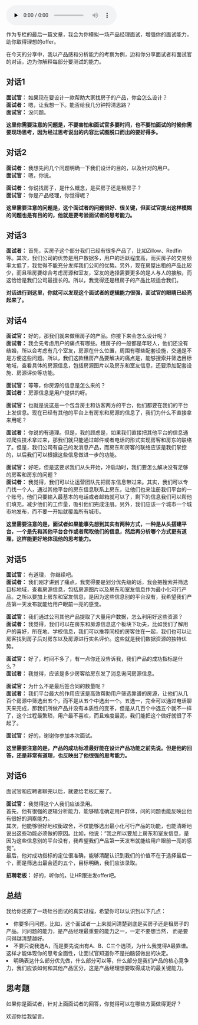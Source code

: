 <audio id="audio" title="36 | 模拟一场硅谷的产品经理面试" controls="" preload="none"><source id="mp3" src="https://static001.geekbang.org/resource/audio/d1/e9/d123fe148bec9dbbd8724dbae747cae9.mp3"></audio>

作为专栏的最后一篇文章，我会为你模拟一场产品经理面试，增强你的面试能力，助你取得理想的offer。

在今天的分享中，我以产品感和分析能力的考察为例，边和你分享面试者和面试官的对话，边为你解释每部分要测试的能力。

## 对话1

**面试官：** 如果现在要设计一款帮助大家找房子的产品，你会怎么设计？<br />
**面试者：** 嗯，让我想一下。能否给我几分钟捋清思路？<br />
**面试官：** 没问题。

**这里你需要注意的问题是，不要害怕和面试官多要时间，也不要怕面试的时候你需要现场思考，因为经过思考说出的内容比试图脱口而出的要好得多。**

## 对话2

**面试者：** 我想先问几个问题明确一下我们设计的目的，以及针对的用户。<br />
**面试官：** 嗯，你说。

**面试者：** 你说找房子，是什么概念，是买房子还是租房子？<br />
**面试官：** 你是产品经理，你觉得呢？

**这里需要注意的问题是，这个面试者的问题很好、很关键，但面试官提出这样模糊的问题也是有目的的，他就是要考验面试者的思考能力。**

## 对话3

**面试者：** 首先，买房子这个部分我们已经有很多产品了，比如Zillow、Redfin等。其次，我们公司的优势是用户数据多，用户的活跃程度高，而买房子的交易频率太低了，我觉得不能充分发挥我们公司的优势。另外，现在房屋出租的产品比较少，而且租房要综合考虑房源和室友，室友的选择需要更多的是人与人的接触，而这恰恰是我们公司最擅长的。所以，我觉得还是租房子的产品比较适合我们。

**对话进行到这里，你就可以发现这个面试者的逻辑能力很强，面试官的眼睛已经亮起来了。**

## 对话4

**面试官：** 好的，那我们就来做租房子的产品。你接下来会怎么设计呢？<br />
**面试者：** 我会先考虑用户的痛点有哪些。租房子的一般都是年轻人，他们还没有结婚，所以会考虑有几个室友，房源在什么位置，周围有哪些配套设施，交通是不是方便这些问题。所以，我们这款租房产品要解决的痛点是，能够搜索并筛选目标地域，查看具体的房源信息，包括房源图片以及房东和室友信息，还要添加配套设施、房源评价等功能。

**面试官：** 等等，你房源的信息是怎么来的？<br />
**面试者：** 房源信息是用户提供的呀。

**面试官：** 也就是说这是一个包含房主和访客两方的平台，他们都要在我们的平台上发信息。现在已经有其他的平台上有房东和房源的信息了，我们为什么不直接拿来用呢？

**面试者：** 你说的有道理。但是，我的顾虑是，如果我们直接把其他平台的信息通过爬虫技术拿过来，那我们就只能通过邮件或者电话的形式实现房客和房东的联络了。但是，我们公司有自己的发消息产品，而房东和房客的联络应该是我们掌控的，以后我们可以根据这些信息做进一步的功能。

**面试官：** 好吧，但是这要求我们从头开始，冷启动时，我们要怎么解决没有足够的房客和房东的问题？<br />
**面试者：** 我觉得，我们可以让运营团队先把房东信息带过来。其实，我们可以专门找一个人，通过其他平台的房东信息联系上房东，让他们也来注册我们平台的一个账号。他们只要输入最基本的电话或者邮箱就可以了，剩下的信息我们可以帮他们填充，减少他们的工作量，吸引他们完成注册。另外，我们应该一个城市一个城市地发布，而不要一开始就覆盖所有城市。

**这里需要注意的是，面试者如果能事先想到其实有两种方式，一种是从头搭建平台，一个是先和其他平台合作或者爬取他们的信息，然后再分析哪个方式更有道理，这样能更好地体现他的思考能力。**

## 对话5

**面试官：** 有道理， 你继续吧。<br />
**面试者：** 我们刚才讲到了痛点，我觉得要是划分优先级的话，我会把搜索并筛选目标地域，查看房源信息，包括房源图片以及房东和室友信息作为最小化可行产品。之所以要加上房东和室友信息，是因为这些信息别的平台没有，我希望我们产品第一天发布就能给用户眼前一亮的感觉。

**面试官：** 我们通过公司其他产品提取了大量用户数据，怎么利用好这些资源？<br />
**面试者：** 我觉得，我们可以在房东和房源信息这个板块下功夫，比如我们了解用户的喜好，所在地、学校信息，我们可以推荐同校的房客住在一起，我们也可以让房客找到房子后对房东以及房源进行实名评价。这些就是我们数据资源的独特优势。

**面试官：** 好了，时间不多了，有一点你还没告诉我，我们产品的成功指标是什么？<br />
**面试者：** 我觉得，应该是多少房客给房东发了消息询问房源信息。

**面试官：** 为什么不是最后签合同的数量呢？<br />
**面试者：** 我们平台最大的作用应该是高效帮助用户筛选靠谱的房源，让他们从几百个房源中筛选出五个，而不是从五个中选出一个。五选一，完全可以通过电话聊天来完成，那我们所做产品并没有本质性的变革，但是从几百个中选五个就不一样了，这个过程最繁琐，用户最不喜欢，而且难度最高，我们能把这个做好就很了不起了。

**面试官：** 好的，谢谢你参加本次面试。

**这里需要注意的是，产品的成功标准最好能在设计产品功能之前先说。但是他的回答，还是非常有道理，也反映出了他很强的思考能力。**

## 对话6

面试官和应聘者聊完以后，就要给老板汇报了。

**面试官：** 我觉得这个人我们应该录用。<br />
首先，他有很强的逻辑分析能力，能够精准确定用户群体，问的问题也能反映出他有很好的洞察能力。<br />
其次，他能够很好地权衡取舍，不仅能够选出最小化可行产品的功能，也能清晰地说出这些功能必须做的原因。比如，他说：“我之所以要加上房东和室友信息，是因为这些信息别的平台没有，我希望我们产品第一天发布就能给用户眼前一亮的感觉”。<br />
最后，他对成功指标的定位很准确，能够清醒认识到我们的价值不在于选择最后一个，而是筛选出最合适的五个，目标明确，我们应该录取。

**招聘老板：** 好的，听你的。让HR跟进发offer吧。

## 总结

我给你还原了一场硅谷面试的真实过程，希望你可以认识到以下几点：

<li>
你要多问问题。比如，这个面试者一上来就问清楚到底是买房子还是租房子的产品。问问题的能力，是产品经理最重要的能力之一，一定不要想当然， 而是要问得越清楚越好。
</li>
<li>
不要只说我选A，而是要先说出有A、B、C三个选项，为什么我觉得A最靠谱。这样才能体现你的思考全面性，让面试官知道你不是拍脑袋做出的决定。
</li>
<li>
明确表达什么部分优先做，什么部分可以等，什么部分是我们产品的核心竞争力，我们应该如何和其他产品区分，这是产品经理想要取得成功的最关键能力。
</li>

## 思考题

如果你是面试者，针对上面面试者的回答，你觉得可以在哪些方面做得更好？

欢迎你给我留言。


